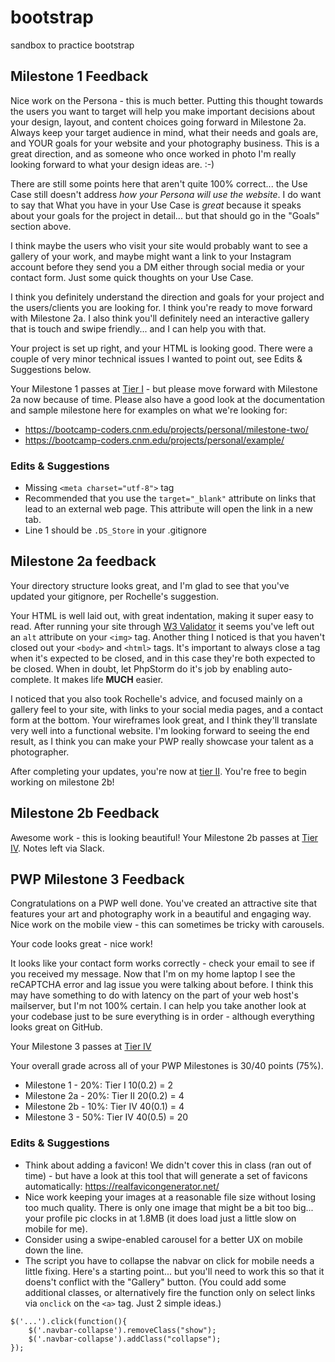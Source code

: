# bootstrap
sandbox to practice bootstrap

## Milestone 1 Feedback
Nice work on the Persona - this is much better. Putting this thought towards the users you want to target will help you make important decisions about your design, layout, and content choices going forward in Milestone 2a. Always keep your target audience in mind, what their needs and goals are, and YOUR goals for your website and your photography business. This is a great direction, and as someone who once worked in photo I'm really looking forward to what your design ideas are. :-)

There are still some points here that aren't quite 100% correct... the Use Case still doesn't address _how your Persona will use the website_. I do want to say that What you have in your Use Case is *great* because it speaks about your goals for the project in detail... but that should go in the "Goals" section above. 

I think maybe the users who visit your site would probably want to see a gallery of your work, and maybe might want a link to your Instagram account before they send you a DM either through social media or your contact form. Just some quick thoughts on your Use Case.

I think you definitely understand the direction and goals for your project and the users/clients you are looking for.  I think you're ready to move forward with Milestone 2a. I also think you'll definitely need an interactive gallery that is touch and swipe friendly... and I can help you with that.

Your project is set up right, and your HTML is looking good. There were a couple of very minor technical issues I wanted to point out, see Edits &amp; Suggestions below.

Your Milestone 1 passes at [Tier I](https://bootcamp-coders.cnm.edu/projects/personal/rubric/) - but please move forward with Milestone 2a now because of time. Please also have a good look at the documentation and sample milestone here for examples on what we're looking for:

- https://bootcamp-coders.cnm.edu/projects/personal/milestone-two/
- https://bootcamp-coders.cnm.edu/projects/personal/example/

### Edits &amp; Suggestions
- Missing `<meta charset="utf-8">` tag
- Recommended that you use the `target="_blank"` attribute on links that lead to an external web page. This attribute will open the link in a new tab.
- Line 1 should be `.DS_Store` in your .gitignore

## Milestone 2a feedback

Your directory structure looks great, and I'm glad to see that you've updated your gitignore, per Rochelle's suggestion.

Your HTML is well laid out, with great indentation, making it super easy to read. After running your site through [W3 Validator](https://validator.w3.org/nu/?acceptlanguage=&doc=https%3A%2F%2Fbootcamp-coders.cnm.edu%2F~gdavis42%2Fartrenai%2Fpublic_html%2Fdocumentation%2Fmileston-2.php) it seems you've left out an `alt` attribute on your `<img>` tag. Another thing I noticed is that you haven't closed out your `<body>` and `<html>` tags. It's important to always close a tag when it's expected to be closed, and in this case they're both expected to be closed. When in doubt, let PhpStorm do it's job by enabling auto-complete. It makes life **MUCH** easier.

I noticed that you also took Rochelle's advice, and focused mainly on a gallery feel to your site, with links to your social media pages, and a contact form at the bottom. Your wireframes look great, and I think they'll translate very well into a functional website. I'm looking forward to seeing the end result, as I think you can make your PWP really showcase your talent as a photographer.

After completing your updates, you're now at [tier II](https://bootcamp-coders.cnm.edu/projects/personal/rubric/). You're free to begin working on milestone 2b!

## Milestone 2b Feedback
Awesome work - this is looking beautiful! Your Milestone 2b passes at [Tier IV](https://bootcamp-coders.cnm.edu/projects/personal/rubric/). Notes left via Slack.

## PWP Milestone 3 Feedback
Congratulations on a PWP well done. You've created an attractive site that features your art and photography work in a beautiful and engaging way. Nice work on the mobile view - this can sometimes be tricky with carousels.

Your code looks great - nice work!

It looks like your contact form works correctly - check your email to see if you received my message. Now that I'm on my home laptop I see the reCAPTCHA error and lag issue you were talking about before. I think this may have something to do with latency on the part of your web host's mailserver, but I'm not 100% certain. I can help you take another look at your codebase just to be sure everything is in order - although everything looks great on GitHub.

Your Milestone 3 passes at [Tier IV](https://bootcamp-coders.cnm.edu/projects/personal/rubric/)

Your overall grade across all of your PWP Milestones is 30/40 points (75%).

- Milestone 1 - 20%: Tier I 10(0.2) = 2
- Milestone 2a - 20%: Tier II 20(0.2) = 4
- Milestone 2b - 10%: Tier IV 40(0.1) = 4
- Milestone 3 - 50%: Tier IV 40(0.5) = 20

### Edits &amp; Suggestions
- Think about adding a favicon! We didn't cover this in class (ran out of time) - but have a look at this tool that will generate a set of favicons automatically: https://realfavicongenerator.net/
- Nice work keeping your images at a reasonable file size without losing too much quality. There is only one image that might be a bit too big... your profile pic clocks in at 1.8MB (it does load just a little slow on mobile for me).
- Consider using a swipe-enabled carousel for a better UX on mobile down the line.
- The script you have to collapse the nabvar on click for mobile needs a little fixing. Here's a starting point... but you'll need to work this so that it doens't conflict with the "Gallery" button. (You could add some additional classes, or alternatively fire the function only on select links via `onclick` on the `<a>` tag. Just 2 simple ideas.)
```
$('...').click(function(){
	$('.navbar-collapse').removeClass("show");
	$('.navbar-collapse').addClass("collapse");
});
```
